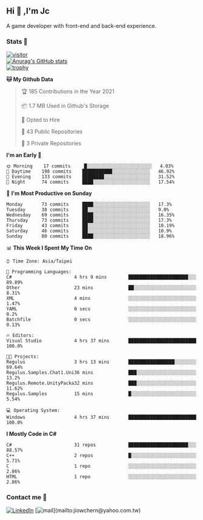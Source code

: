 ## Hi 👋 ,I'm Jc  

A game developer with front-end and back-end experience.  

### Stats  📝
[![visitor](https://visitor-badge.glitch.me/badge?page_id=jiowchern.jiowchern&style=flat-square&color=0088cc)](https://visitor-badge.glitch.me/badge?page_id=jiowchern.jiowchern&style=flat-square&color=0088cc)  
[![Anurag's GitHub stats](https://github-readme-stats.vercel.app/api?username=jiowchern&count_private=true&&show_icons=true)](https://github.com/anuraghazra/github-readme-stats)  
[![trophy](https://github-profile-trophy.vercel.app/?username=jiowchern)](https://github.com/ryo-ma/github-profile-trophy)  


<!--START_SECTION:waka-->
**🐱 My Github Data** 

> 🏆 185 Contributions in the Year 2021
 > 
> 📦 1.7 MB Used in Github's Storage 
 > 
> 💼 Opted to Hire
 > 
> 📜 43 Public Repositories 
 > 
> 🔑 3 Private Repositories  
 > 
**I'm an Early 🐤** 

```text
🌞 Morning    17 commits     █░░░░░░░░░░░░░░░░░░░░░░░░   4.03% 
🌆 Daytime    198 commits    ███████████░░░░░░░░░░░░░░   46.92% 
🌃 Evening    133 commits    ████████░░░░░░░░░░░░░░░░░   31.52% 
🌙 Night      74 commits     ████░░░░░░░░░░░░░░░░░░░░░   17.54%

```
📅 **I'm Most Productive on Sunday** 

```text
Monday       73 commits     ████░░░░░░░░░░░░░░░░░░░░░   17.3% 
Tuesday      38 commits     ██░░░░░░░░░░░░░░░░░░░░░░░   9.0% 
Wednesday    69 commits     ████░░░░░░░░░░░░░░░░░░░░░   16.35% 
Thursday     73 commits     ████░░░░░░░░░░░░░░░░░░░░░   17.3% 
Friday       43 commits     ██░░░░░░░░░░░░░░░░░░░░░░░   10.19% 
Saturday     46 commits     ██░░░░░░░░░░░░░░░░░░░░░░░   10.9% 
Sunday       80 commits     ████░░░░░░░░░░░░░░░░░░░░░   18.96%

```


📊 **This Week I Spent My Time On** 

```text
⌚︎ Time Zone: Asia/Taipei

💬 Programming Languages: 
C#                       4 hrs 9 mins        ██████████████████████░░░   89.89% 
Other                    23 mins             ██░░░░░░░░░░░░░░░░░░░░░░░   8.31% 
XML                      4 mins              ░░░░░░░░░░░░░░░░░░░░░░░░░   1.47% 
YAML                     0 secs              ░░░░░░░░░░░░░░░░░░░░░░░░░   0.2% 
Batchfile                0 secs              ░░░░░░░░░░░░░░░░░░░░░░░░░   0.13%

🔥 Editors: 
Visual Studio            4 hrs 37 mins       █████████████████████████   100.0%

🐱‍💻 Projects: 
Regulus                  3 hrs 13 mins       █████████████████░░░░░░░░   69.64% 
Regulus.Samples.Chat1.Uni36 mins             ███░░░░░░░░░░░░░░░░░░░░░░   13.2% 
Regulus.Remote.UnityPacka32 mins             ███░░░░░░░░░░░░░░░░░░░░░░   11.62% 
Regulus.Samples          15 mins             █░░░░░░░░░░░░░░░░░░░░░░░░   5.54%

💻 Operating System: 
Windows                  4 hrs 37 mins       █████████████████████████   100.0%

```

**I Mostly Code in C#** 

```text
C#                       31 repos            ██████████████████████░░░   88.57% 
C++                      2 repos             █░░░░░░░░░░░░░░░░░░░░░░░░   5.71% 
C                        1 repo              ░░░░░░░░░░░░░░░░░░░░░░░░░   2.86% 
HTML                     1 repo              ░░░░░░░░░░░░░░░░░░░░░░░░░   2.86%

```



<!--END_SECTION:waka-->



### Contact me 💬
[![LinkedIn](https://img.shields.io/badge/-JiowchernChen-0077B5?style==flat-square&logo=LinkedIn&logoColor=white)](https://www.linkedin.com/in/jiowchern-chen-4aaa90b7/) [![mail](https://img.shields.io/badge/-jiowchern%40yahoo.com.tw-blueviolet?style=flat-square&logo=yahoo!)](mailto:jiowchern@yahoo.com.tw)    

<!-- [![Linkedin Badge](https://img.shields.io/badge/-LinkedIn-blue?style=flat-square&logo=Linkedin&logoColor=white&link=https://www.linkedin.com/in/jiowchern-chen-4aaa90b7/)](https://www.linkedin.com/in/jiowchern-chen-4aaa90b7/) -->


<!--
**jiowchern/jiowchern** is a ✨ _special_ ✨ repository because its `README.md` (this file) appears on your GitHub profile.

Here are some ideas to get you started:

- 🔭 I’m currently working on ...
- 🌱 I’m currently learning ...
- 👯 I’m looking to collaborate on ...
- 🤔 I’m looking for help with ...
- 💬 Ask me about ...
- 📫 How to reach me: ...
- 😄 Pronouns: ...
- ⚡ Fun fact: ...
-->

